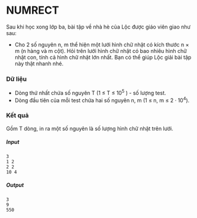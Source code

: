 # NUMRECT
Sau khi học xong lớp ba, bài tập về nhà hè của Lộc được giáo viên giao như sau:
- Cho 2 số nguyên n, m thể hiện một lưới hình chữ nhật có kích thước n × m (n hàng và m cột). Hỏi trên lưới hình chữ nhật có bao nhiêu hình chữ nhật con, tính cả hình chữ nhật lớn nhất. Bạn có thể giúp Lộc giải bài tập này thật nhanh nhé.
### Dữ liệu
- Dòng thứ nhất chứa số nguyên T (1 ≤ T ≤ $10^5$ ) - số lượng test.
- Dòng đầu tiên của mỗi test chứa hai số nguyên n, m (1 ≤ n, m ≤ 2 · $10^4$).
### Kết quả
Gồm T dòng, in ra một số nguyên là số lượng hình chữ nhật trên lưới.
##### Input
```
3 
1 2 
2 2
10 4
```
##### Output
```
3 
9
550
```